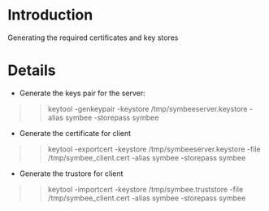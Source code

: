 # Introduction #

Generating the required certificates and key stores


# Details #

  * Generate the keys pair for the server:
> > keytool -genkeypair -keystore /tmp/symbeeserver.keystore -alias symbee -storepass symbee

  * Generate the certificate for client
> > keytool -exportcert -keystore /tmp/symbeeserver.keystore -file /tmp/symbee\_client.cert -alias symbee -storepass symbee


  * Generate the trustore for client
> > keytool -importcert -keystore /tmp/symbee.truststore -file /tmp/symbee\_client.cert -alias symbee -storepass symbee

